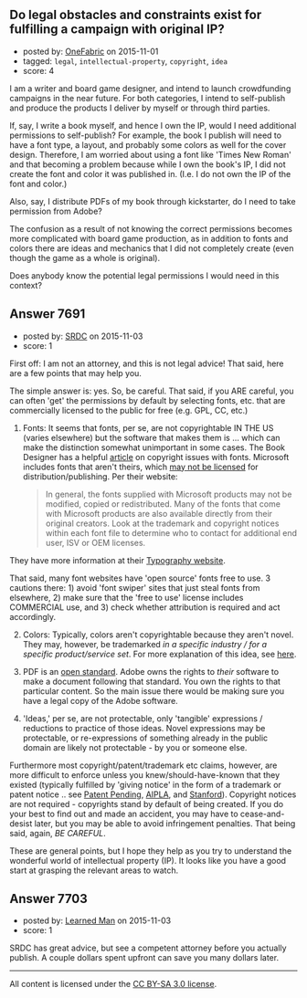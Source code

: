 ## Do legal obstacles and constraints exist for fulfilling a campaign with original IP?

- posted by: [OneFabric](https://stackexchange.com/users/5780075/onefabric) on 2015-11-01
- tagged: `legal`, `intellectual-property`, `copyright`, `idea`
- score: 4

<p>I am a writer and board game designer, and intend to launch crowdfunding campaigns in the near future. For both categories, I intend to self-publish and produce the products I deliver by myself or through third parties.</p>

<p>If, say, I write a book myself, and hence I own the IP, would I need additional permissions to self-publish? For example, the book I publish will need to have a font type, a layout, and probably some colors as well for the cover design. Therefore, I am worried about using a font like 'Times New Roman' and that becoming a problem because while I own the book's IP, I did not create the font and color it was published in. (I.e. I do not own the IP of the font and color.)</p>

<p>Also, say, I distribute PDFs of my book through kickstarter, do I need to take permission from Adobe?</p>

<p>The confusion as a result of not knowing the correct permissions becomes more complicated with board game production, as in addition to fonts and colors there are ideas and mechanics that I did not completely create (even though the game as a whole is original). </p>

<p>Does anybody know the potential legal permissions I would need in this context?</p>



## Answer 7691

- posted by: [SRDC](https://stackexchange.com/users/5438059/srdc) on 2015-11-03
- score: 1

<p>First off: I am not an attorney, and this is not legal advice! That said, here are a few points that may help you.</p>

<p>The simple answer is: yes. So, be careful. That said, if you ARE careful, you can often 'get' the permissions by default by selecting fonts, etc. that are commercially licensed to the public for free (e.g. GPL, CC, etc.)</p>

<ol>
<li>Fonts: It seems that fonts, per se, are not copyrightable IN THE US (varies elsewhere) but the software that makes them is ... which can make the distinction somewhat unimportant in some cases. The Book Designer has a helpful <a href="http://www.thebookdesigner.com/2013/10/where-can-i-legally-use-my-fonts/" rel="nofollow">article</a> on copyright issues with fonts. Microsoft includes fonts that aren't theirs, which <a href="http://www.microsoft.com/en-us/legal/intellectualproperty/permissions" rel="nofollow">may not be licensed</a> for distribution/publishing. Per their website: 

<blockquote>
  <p>In general, the fonts supplied with Microsoft products may not be modified, copied or redistributed. Many of the fonts that come with Microsoft products are also available directly from their original creators. Look at the trademark and copyright notices within each font file to determine who to contact for additional end user, ISV or OEM licenses.</p>
</blockquote></li>
</ol>

<p>They have more information at their <a href="http://www.microsoft.com/typography/fonts/default.aspx" rel="nofollow">Typography website</a>.</p>

<p>That said, many font websites have 'open source' fonts free to use. 3 cautions there: 1) avoid 'font swiper' sites that just steal fonts from elsewhere, 2) make sure that the 'free to use' license includes COMMERCIAL use, and 3) check whether attribution is required and act accordingly.</p>

<ol start="2">
<li><p>Colors: Typically, colors aren't copyrightable because they aren't novel. They may, however, be trademarked <em>in a specific industry / for a specific product/service set</em>. For more explanation of this idea, see <a href="https://www.plagiarismtoday.com/2010/08/12/trademark-copyright-and-logos/" rel="nofollow">here</a>.</p></li>
<li><p>PDF is an <a href="https://en.wikipedia.org/wiki/Portable_Document_Format" rel="nofollow">open standard</a>. Adobe owns the rights to <em>their</em> software to make a document following that standard. You own the rights to that particular content. So the main issue there would be making sure you have a legal copy of the Adobe software.</p></li>
<li><p>'Ideas,' per se, are not protectable, only 'tangible' expressions / reductions to practice of those ideas. Novel expressions may be protectable, or re-expressions of something already in the public domain are likely not protectable - by you or someone else. </p></li>
</ol>

<p>Furthermore most copyright/patent/trademark etc claims, however, are more difficult to enforce unless you knew/should-have-known that they existed (typically fulfilled by 'giving notice' in the form of a trademark or patent notice .. see <a href="https://en.wikipedia.org/wiki/Patent_pending" rel="nofollow">Patent Pending</a>, <a href="http://www.aipla.org/about/iplaw/Pages/default.aspx" rel="nofollow">AIPLA</a>, and <a href="http://fairuse.stanford.edu/overview/faqs/copyright-protection/#what_role_does_a_copyright_notice_play" rel="nofollow">Stanford</a>). Copyright notices are not required - copyrights stand by default of being created. If you do your best to find out and made an accident, you may have to cease-and-desist later, but you may be able to avoid infringement penalties. That being said, again, <em>BE CAREFUL</em>.</p>

<p>These are general points, but I hope they help as you try to understand the wonderful world of intellectual property (IP). It looks like you have a good start at grasping the relevant areas to watch.</p>



## Answer 7703

- posted by: [Learned Man](https://stackexchange.com/users/7236940/learned-man) on 2015-11-03
- score: 1

<p>SRDC has great advice, but see a competent attorney before you actually publish. A couple dollars spent upfront can save you many dollars later.</p>




---

All content is licensed under the [CC BY-SA 3.0 license](https://creativecommons.org/licenses/by-sa/3.0/).
